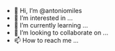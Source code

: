 - 👋 Hi, I’m @antoniomiles
- 👀 I’m interested in ...
- 🌱 I’m currently learning ...
- 💞️ I’m looking to collaborate on ...
- 📫 How to reach me ...

<!---
antoniomiles/antoniomiles is a ✨ special ✨ repository because its `README.md` (this file) appears on your GitHub profile.
You can click the Preview link to take a look at your changes.
--->
